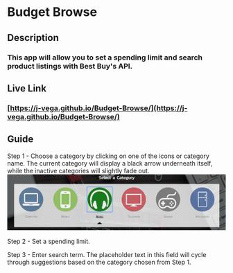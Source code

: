 # Budget Browse

## Description
### This app will allow you to set a spending limit and search product listings with Best Buy's API.

## Live Link
### [https://j-vega.github.io/Budget-Browse/](https://j-vega.github.io/Budget-Browse/)


## Guide

Step 1 - Choose a category by clicking on one of the icons or category name. The current category will display a black arrow underneath
  itself, while the inactive categories will slightly fade out.
 ![ScreenShot](https://github.com/J-Vega/Budget-Browse/blob/master/GuideImages/Step%201.png?raw=true)
  
Step 2 - Set a spending limit. 

Step 3 - Enter search term. The placeholder text in this field will cycle through suggestions based on the category chosen from Step 1.
